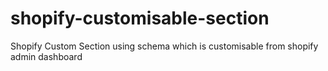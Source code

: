 # shopify-customisable-section
Shopify Custom Section using schema which is customisable from shopify admin dashboard
